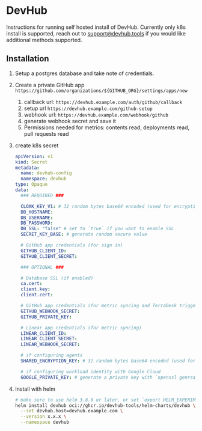 # DevHub

Instructions for running self hosted install of DevHub. Currently only k8s install is supported, reach out to support@devhub.tools if you would like additional methods supported.

## Installation

1. Setup a postgres database and take note of credentials.

1. Create a private GitHub app `https://github.com/organizations/${GITHUB_ORG}/settings/apps/new`
    1. callback url: `https://devhub.example.com/auth/github/callback`
    1. setup url `https://devhub.example.com/github-setup`
    1. webhook url: `https://devhub.example.com/webhook/github`
    1. generate webhook secret and save it
    1. Permissions needed for metrics: contents read, deployments read, pull requests read

1. create k8s secret

    ```yaml
    apiVersion: v1
    kind: Secret
    metadata:
      name: devhub-config
      namespace: devhub
    type: Opaque
    data:
      ### REQUIRED ###

      CLOAK_KEY_V1: # 32 random bytes base64 encoded (used for encrypting senstive fields in the database)
      DB_HOSTNAME:
      DB_USERNAME:
      DB_PASSWORD:
      DB_SSL: "false" # set to `true` if you want to enable SSL
      SECRET_KEY_BASE: # generate random secure value

      # GitHub app credentials (for sign in)
      GITHUB_CLIENT_ID:
      GITHUB_CLIENT_SECRET:

      ### OPTIONAL ###

      # Database SSL (if enabled)
      ca.cert:
      client.key:
      client.cert:

      # GitHub app credentials (for metric syncing and TerraDesk triggers)
      GITHUB_WEBHOOK_SECRET:
      GITHUB_PRIVATE_KEY:

      # Linear app credentials (for metric syncing)
      LINEAR_CLIENT_ID:
      LINEAR_CLIENT_SECRET:
      LINEAR_WEBHOOK_SECRET:

      # if configuring agents
      SHARED_ENCRYPTION_KEY: # 32 random bytes base64 encoded (used for encrypting communication between the server and agents)

      # if configuring workload identity with Google Cloud
      GOOGLE_PRIVATE_KEY: # generate a private key with `openssl genrsa -out privkey.pem 3072`
    ```

1. Install with helm

    ```bash
    # make sure to use helm 3.8.0 or later, or set `export HELM_EXPERIMENTAL_OCI=1`
    helm install devhub oci://ghcr.io/devhub-tools/helm-charts/devhub \
      --set devhub.host=devhub.example.com \
      --version x.x.x \
      --namespace devhub
    ```
